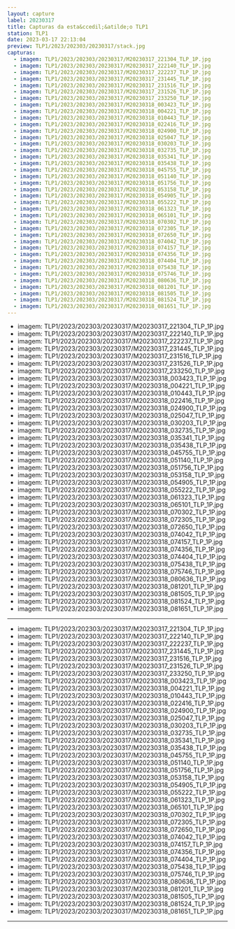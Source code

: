 ```yaml
---
layout: capture
label: 20230317
title: Capturas da esta&ccedil;&atilde;o TLP1
station: TLP1
date: 2023-03-17 22:13:04
preview: TLP1/2023/202303/20230317/stack.jpg
capturas:
  - imagem: TLP1/2023/202303/20230317/M20230317_221304_TLP_1P.jpg
  - imagem: TLP1/2023/202303/20230317/M20230317_222140_TLP_1P.jpg
  - imagem: TLP1/2023/202303/20230317/M20230317_222237_TLP_1P.jpg
  - imagem: TLP1/2023/202303/20230317/M20230317_231445_TLP_1P.jpg
  - imagem: TLP1/2023/202303/20230317/M20230317_231516_TLP_1P.jpg
  - imagem: TLP1/2023/202303/20230317/M20230317_231526_TLP_1P.jpg
  - imagem: TLP1/2023/202303/20230317/M20230317_233250_TLP_1P.jpg
  - imagem: TLP1/2023/202303/20230317/M20230318_003423_TLP_1P.jpg
  - imagem: TLP1/2023/202303/20230317/M20230318_004221_TLP_1P.jpg
  - imagem: TLP1/2023/202303/20230317/M20230318_010443_TLP_1P.jpg
  - imagem: TLP1/2023/202303/20230317/M20230318_022416_TLP_1P.jpg
  - imagem: TLP1/2023/202303/20230317/M20230318_024900_TLP_1P.jpg
  - imagem: TLP1/2023/202303/20230317/M20230318_025047_TLP_1P.jpg
  - imagem: TLP1/2023/202303/20230317/M20230318_030203_TLP_1P.jpg
  - imagem: TLP1/2023/202303/20230317/M20230318_032735_TLP_1P.jpg
  - imagem: TLP1/2023/202303/20230317/M20230318_035341_TLP_1P.jpg
  - imagem: TLP1/2023/202303/20230317/M20230318_035438_TLP_1P.jpg
  - imagem: TLP1/2023/202303/20230317/M20230318_045755_TLP_1P.jpg
  - imagem: TLP1/2023/202303/20230317/M20230318_051140_TLP_1P.jpg
  - imagem: TLP1/2023/202303/20230317/M20230318_051756_TLP_1P.jpg
  - imagem: TLP1/2023/202303/20230317/M20230318_053158_TLP_1P.jpg
  - imagem: TLP1/2023/202303/20230317/M20230318_054905_TLP_1P.jpg
  - imagem: TLP1/2023/202303/20230317/M20230318_055222_TLP_1P.jpg
  - imagem: TLP1/2023/202303/20230317/M20230318_061323_TLP_1P.jpg
  - imagem: TLP1/2023/202303/20230317/M20230318_065101_TLP_1P.jpg
  - imagem: TLP1/2023/202303/20230317/M20230318_070302_TLP_1P.jpg
  - imagem: TLP1/2023/202303/20230317/M20230318_072305_TLP_1P.jpg
  - imagem: TLP1/2023/202303/20230317/M20230318_072650_TLP_1P.jpg
  - imagem: TLP1/2023/202303/20230317/M20230318_074042_TLP_1P.jpg
  - imagem: TLP1/2023/202303/20230317/M20230318_074157_TLP_1P.jpg
  - imagem: TLP1/2023/202303/20230317/M20230318_074356_TLP_1P.jpg
  - imagem: TLP1/2023/202303/20230317/M20230318_074404_TLP_1P.jpg
  - imagem: TLP1/2023/202303/20230317/M20230318_075438_TLP_1P.jpg
  - imagem: TLP1/2023/202303/20230317/M20230318_075746_TLP_1P.jpg
  - imagem: TLP1/2023/202303/20230317/M20230318_080636_TLP_1P.jpg
  - imagem: TLP1/2023/202303/20230317/M20230318_081201_TLP_1P.jpg
  - imagem: TLP1/2023/202303/20230317/M20230318_081505_TLP_1P.jpg
  - imagem: TLP1/2023/202303/20230317/M20230318_081524_TLP_1P.jpg
  - imagem: TLP1/2023/202303/20230317/M20230318_081651_TLP_1P.jpg
---
```

  - imagem: TLP1/2023/202303/20230317/M20230317_221304_TLP_1P.jpg
  - imagem: TLP1/2023/202303/20230317/M20230317_222140_TLP_1P.jpg
  - imagem: TLP1/2023/202303/20230317/M20230317_222237_TLP_1P.jpg
  - imagem: TLP1/2023/202303/20230317/M20230317_231445_TLP_1P.jpg
  - imagem: TLP1/2023/202303/20230317/M20230317_231516_TLP_1P.jpg
  - imagem: TLP1/2023/202303/20230317/M20230317_231526_TLP_1P.jpg
  - imagem: TLP1/2023/202303/20230317/M20230317_233250_TLP_1P.jpg
  - imagem: TLP1/2023/202303/20230317/M20230318_003423_TLP_1P.jpg
  - imagem: TLP1/2023/202303/20230317/M20230318_004221_TLP_1P.jpg
  - imagem: TLP1/2023/202303/20230317/M20230318_010443_TLP_1P.jpg
  - imagem: TLP1/2023/202303/20230317/M20230318_022416_TLP_1P.jpg
  - imagem: TLP1/2023/202303/20230317/M20230318_024900_TLP_1P.jpg
  - imagem: TLP1/2023/202303/20230317/M20230318_025047_TLP_1P.jpg
  - imagem: TLP1/2023/202303/20230317/M20230318_030203_TLP_1P.jpg
  - imagem: TLP1/2023/202303/20230317/M20230318_032735_TLP_1P.jpg
  - imagem: TLP1/2023/202303/20230317/M20230318_035341_TLP_1P.jpg
  - imagem: TLP1/2023/202303/20230317/M20230318_035438_TLP_1P.jpg
  - imagem: TLP1/2023/202303/20230317/M20230318_045755_TLP_1P.jpg
  - imagem: TLP1/2023/202303/20230317/M20230318_051140_TLP_1P.jpg
  - imagem: TLP1/2023/202303/20230317/M20230318_051756_TLP_1P.jpg
  - imagem: TLP1/2023/202303/20230317/M20230318_053158_TLP_1P.jpg
  - imagem: TLP1/2023/202303/20230317/M20230318_054905_TLP_1P.jpg
  - imagem: TLP1/2023/202303/20230317/M20230318_055222_TLP_1P.jpg
  - imagem: TLP1/2023/202303/20230317/M20230318_061323_TLP_1P.jpg
  - imagem: TLP1/2023/202303/20230317/M20230318_065101_TLP_1P.jpg
  - imagem: TLP1/2023/202303/20230317/M20230318_070302_TLP_1P.jpg
  - imagem: TLP1/2023/202303/20230317/M20230318_072305_TLP_1P.jpg
  - imagem: TLP1/2023/202303/20230317/M20230318_072650_TLP_1P.jpg
  - imagem: TLP1/2023/202303/20230317/M20230318_074042_TLP_1P.jpg
  - imagem: TLP1/2023/202303/20230317/M20230318_074157_TLP_1P.jpg
  - imagem: TLP1/2023/202303/20230317/M20230318_074356_TLP_1P.jpg
  - imagem: TLP1/2023/202303/20230317/M20230318_074404_TLP_1P.jpg
  - imagem: TLP1/2023/202303/20230317/M20230318_075438_TLP_1P.jpg
  - imagem: TLP1/2023/202303/20230317/M20230318_075746_TLP_1P.jpg
  - imagem: TLP1/2023/202303/20230317/M20230318_080636_TLP_1P.jpg
  - imagem: TLP1/2023/202303/20230317/M20230318_081201_TLP_1P.jpg
  - imagem: TLP1/2023/202303/20230317/M20230318_081505_TLP_1P.jpg
  - imagem: TLP1/2023/202303/20230317/M20230318_081524_TLP_1P.jpg
  - imagem: TLP1/2023/202303/20230317/M20230318_081651_TLP_1P.jpg
---
  - imagem: TLP1/2023/202303/20230317/M20230317_221304_TLP_1P.jpg
  - imagem: TLP1/2023/202303/20230317/M20230317_222140_TLP_1P.jpg
  - imagem: TLP1/2023/202303/20230317/M20230317_222237_TLP_1P.jpg
  - imagem: TLP1/2023/202303/20230317/M20230317_231445_TLP_1P.jpg
  - imagem: TLP1/2023/202303/20230317/M20230317_231516_TLP_1P.jpg
  - imagem: TLP1/2023/202303/20230317/M20230317_231526_TLP_1P.jpg
  - imagem: TLP1/2023/202303/20230317/M20230317_233250_TLP_1P.jpg
  - imagem: TLP1/2023/202303/20230317/M20230318_003423_TLP_1P.jpg
  - imagem: TLP1/2023/202303/20230317/M20230318_004221_TLP_1P.jpg
  - imagem: TLP1/2023/202303/20230317/M20230318_010443_TLP_1P.jpg
  - imagem: TLP1/2023/202303/20230317/M20230318_022416_TLP_1P.jpg
  - imagem: TLP1/2023/202303/20230317/M20230318_024900_TLP_1P.jpg
  - imagem: TLP1/2023/202303/20230317/M20230318_025047_TLP_1P.jpg
  - imagem: TLP1/2023/202303/20230317/M20230318_030203_TLP_1P.jpg
  - imagem: TLP1/2023/202303/20230317/M20230318_032735_TLP_1P.jpg
  - imagem: TLP1/2023/202303/20230317/M20230318_035341_TLP_1P.jpg
  - imagem: TLP1/2023/202303/20230317/M20230318_035438_TLP_1P.jpg
  - imagem: TLP1/2023/202303/20230317/M20230318_045755_TLP_1P.jpg
  - imagem: TLP1/2023/202303/20230317/M20230318_051140_TLP_1P.jpg
  - imagem: TLP1/2023/202303/20230317/M20230318_051756_TLP_1P.jpg
  - imagem: TLP1/2023/202303/20230317/M20230318_053158_TLP_1P.jpg
  - imagem: TLP1/2023/202303/20230317/M20230318_054905_TLP_1P.jpg
  - imagem: TLP1/2023/202303/20230317/M20230318_055222_TLP_1P.jpg
  - imagem: TLP1/2023/202303/20230317/M20230318_061323_TLP_1P.jpg
  - imagem: TLP1/2023/202303/20230317/M20230318_065101_TLP_1P.jpg
  - imagem: TLP1/2023/202303/20230317/M20230318_070302_TLP_1P.jpg
  - imagem: TLP1/2023/202303/20230317/M20230318_072305_TLP_1P.jpg
  - imagem: TLP1/2023/202303/20230317/M20230318_072650_TLP_1P.jpg
  - imagem: TLP1/2023/202303/20230317/M20230318_074042_TLP_1P.jpg
  - imagem: TLP1/2023/202303/20230317/M20230318_074157_TLP_1P.jpg
  - imagem: TLP1/2023/202303/20230317/M20230318_074356_TLP_1P.jpg
  - imagem: TLP1/2023/202303/20230317/M20230318_074404_TLP_1P.jpg
  - imagem: TLP1/2023/202303/20230317/M20230318_075438_TLP_1P.jpg
  - imagem: TLP1/2023/202303/20230317/M20230318_075746_TLP_1P.jpg
  - imagem: TLP1/2023/202303/20230317/M20230318_080636_TLP_1P.jpg
  - imagem: TLP1/2023/202303/20230317/M20230318_081201_TLP_1P.jpg
  - imagem: TLP1/2023/202303/20230317/M20230318_081505_TLP_1P.jpg
  - imagem: TLP1/2023/202303/20230317/M20230318_081524_TLP_1P.jpg
  - imagem: TLP1/2023/202303/20230317/M20230318_081651_TLP_1P.jpg
---
